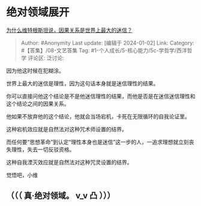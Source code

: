 # 绝对领域展开
[为什么维特根斯坦说，因果关系是世界上最大的迷信？](https://www.zhihu.com/question/64302676/answer/3346557529)

> Author: #Anonymity
> Last update: [编辑于 2024-01-02]
> Link:
> Category: #【答集】/08-文艺答集
> Tag: #1-个人成长/5-核心能力/5c-学哲学/西洋哲学
> 评论区:
> 泛讨论:

因为他这时候在犯糊涂。

世界上最大的迷信是理性，因为这句话本身就是迷信理性的结果。

你可以直接问他这个结论是不是他迷信理性的结果，而他是否是在迷信迷信理性和这个结论之间的因果关系。

他如果不放弃他的这个结论，他就会当场宕机，卡死在无限循环的自我论证里。

这种宕机效应就是自然法对这种咒术师设置的结界。

而任何要“思想革命”到认定“理性本身也是迷信”这一步的人，一追求理想就立刻丧失理性，失去一切反驳资格。

这种自我湮灭效应就是自然法对这种咒灵设置的结界。

觉悟吧，小维

## （（（ 真·绝对领域。 v_v 凸 ）））
